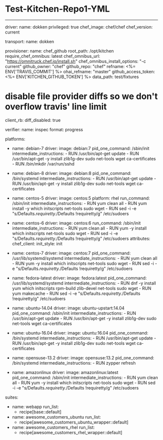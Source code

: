 # Test-Kitchen-Repo1-YML
---
driver:
  name: dokken
  privileged: true
  chef_image: chef/chef
  chef_version: current

transport:
  name: dokken

provisioner:
  name: chef_github
  root_path: /opt/kitchen
  require_chef_omnibus: latest
  chef_omnibus_url: "https://omnitruck.chef.io/install.sh"
  chef_omnibus_install_options: "-c current"
  github_owner: "chef"
  github_repo: "chef"
  refname: <%= ENV['TRAVIS_COMMIT'] %>
  ohai_refname: "master"
  github_access_token: <%= ENV['KITCHEN_GITHUB_TOKEN'] %>
  data_path: test/fixtures
# disable file provider diffs so we don't overflow travis' line limit
  client_rb:
    diff_disabled: true

verifier:
  name: inspec
  format: progress

platforms:
- name: debian-7
  driver:
    image: debian:7
    pid_one_command: /sbin/init
    intermediate_instructions:
      - RUN /usr/bin/apt-get update
      - RUN /usr/bin/apt-get -y install zlib1g-dev sudo net-tools wget ca-certificates
      - RUN /bin/mkdir /var/run/sshd

- name: debian-8
  driver:
    image: debian:8
    pid_one_command: /bin/systemd
    intermediate_instructions:
      - RUN /usr/bin/apt-get update
      - RUN /usr/bin/apt-get -y install zlib1g-dev sudo net-tools wget ca-certificates

- name: centos-5
  driver:
    image: centos:5
    platform: rhel
    run_command: /sbin/init
    intermediate_instructions:
      - RUN yum clean all
      - RUN yum install -y which initscripts net-tools sudo wget
      - RUN sed -i -e "s/Defaults.*requiretty.*/Defaults    !requiretty/g" /etc/sudoers

- name: centos-6
  driver:
    image: centos:6
    run_command: /sbin/init
    intermediate_instructions:
      - RUN yum clean all
      - RUN yum -y install which initscripts net-tools sudo wget
      - RUN sed -i -e "s/Defaults.*requiretty.*/Defaults    !requiretty/g" /etc/sudoers
  attributes:
    chef_client:
      init_style: init

- name: centos-7
  driver:
    image: centos:7
    pid_one_command: /usr/lib/systemd/systemd
    intermediate_instructions:
      - RUN yum clean all
      - RUN yum -y install which initscripts net-tools sudo wget
      - RUN sed -i -e "s/Defaults.*requiretty.*/Defaults    !requiretty/g" /etc/sudoers

- name: fedora-latest
  driver:
    image: fedora:latest
    pid_one_command: /usr/lib/systemd/systemd
    intermediate_instructions:
      - RUN dnf -y install yum which initscripts rpm-build zlib-devel net-tools sudo wget
      - RUN yum makecache
      - RUN sed -i -e "s/Defaults.*requiretty.*/Defaults    !requiretty/g" /etc/sudoers

- name: ubuntu-14.04
  driver:
    image: ubuntu-upstart:14.04
    pid_one_command: /sbin/init
    intermediate_instructions:
      - RUN /usr/bin/apt-get update
      - RUN /usr/bin/apt-get -y install zlib1g-dev sudo net-tools wget ca-certificates

- name: ubuntu-16.04
  driver:
    image: ubuntu:16.04
    pid_one_command: /bin/systemd
    intermediate_instructions:
      - RUN /usr/bin/apt-get update
      - RUN /usr/bin/apt-get -y install zlib1g-dev sudo net-tools wget ca-certificates

- name: opensuse-13.2
  driver:
    image: opensuse:13.2
    pid_one_command: /bin/systemd
    intermediate_instructions:
      - RUN zypper refresh

- name: amazonlinux
  driver:
    image: amazonlinux:latest
    pid_one_command: /sbin/init
    intermediate_instructions:
      - RUN yum clean all
      - RUN yum -y install which initscripts net-tools sudo wget
      - RUN sed -i -e "s/Defaults.*requiretty.*/Defaults    !requiretty/g" /etc/sudoers

suites:
  - name: webapp
    run_list:
      - recipe[base::default]
  - name: awesome_customers_ubuntu
    run_list:
      - recipe[awesome_customers_ubuntu_wrapper::default]
  - name: awesome_customers_rhel
    run_list:
      - recipe[awesome_customers_rhel_wrapper::default]
